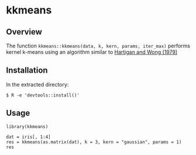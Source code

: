 # kkmeans

## Overview
The function `kkmeans::kkmeans(data, k, kern, params, iter_max)` performs kernel k-means using an algorithm
similar to [Hartigan and Wong (1979)][1]

## Installation
In the extracted directory:
```{R}
$ R -e 'devtools::install()'
```

## Usage
```{R}
library(kkmeans)

dat = iris[, 1:4]
res = kkmeans(as.matrix(dat), k = 3, kern = "gaussian", params = 1)
res
```

[1]: https://www.jstor.org/stable/2346830?seq=1

